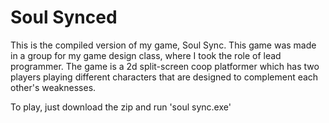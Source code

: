 # Soul Synced

This is the compiled version of my game, Soul Sync. This game was made in a group for my game design class, where I took the role of lead programmer.
The game is a 2d split-screen coop platformer which has two players playing different characters that are designed to complement each other's weaknesses.

To play, just download the zip and run 'soul sync.exe'

